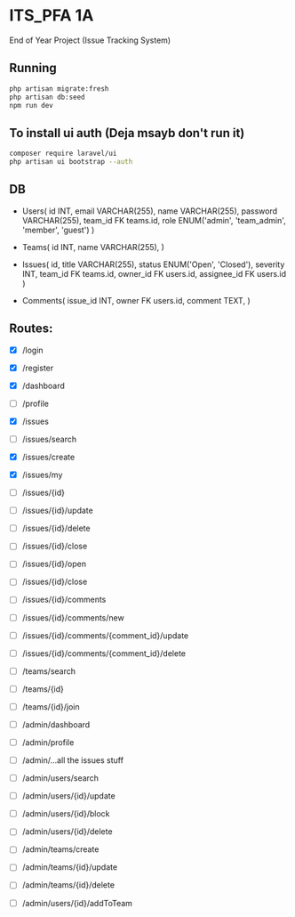 # ITS_PFA 1A 
End of Year Project (Issue Tracking System)

## Running
```sh
php artisan migrate:fresh
php artisan db:seed
npm run dev
```

## To install ui auth (Deja msayb don't run it)

```sh
composer require laravel/ui 
php artisan ui bootstrap --auth 
```
## DB
- Users(
  id INT,
  email VARCHAR(255),
  name VARCHAR(255),
  password VARCHAR(255),
  team_id FK teams.id, 
  role ENUM('admin', 'team_admin', 'member', 'guest')
)

- Teams(
  id INT,
  name VARCHAR(255),
)

- Issues(
  id,
  title VARCHAR(255),
  status ENUM('Open', 'Closed'),
  severity INT,
  team_id FK teams.id,
  owner_id FK users.id,
  assignee_id FK users.id
)

- Comments(
  issue_id INT,
  owner FK users.id,
  comment TEXT,
)

## Routes:

- [x] /login
- [x] /register
- [x] /dashboard 
- [ ] /profile

- [x] /issues
- [ ] /issues/search
- [x] /issues/create
- [x] /issues/my
- [ ] /issues/{id}
- [ ] /issues/{id}/update 
- [ ] /issues/{id}/delete 
- [ ] /issues/{id}/close 
- [ ] /issues/{id}/open 
- [ ] /issues/{id}/close 
- [ ] /issues/{id}/comments
- [ ] /issues/{id}/comments/new 
- [ ] /issues/{id}/comments/{comment_id}/update 
- [ ] /issues/{id}/comments/{comment_id}/delete 

- [ ] /teams/search 
- [ ] /teams/{id}
- [ ] /teams/{id}/join 

- [ ] /admin/dashboard
- [ ] /admin/profile
- [ ] /admin/...all the issues stuff
- [ ] /admin/users/search 
- [ ] /admin/users/{id}/update 
- [ ] /admin/users/{id}/block
- [ ] /admin/users/{id}/delete 

- [ ] /admin/teams/create 
- [ ] /admin/teams/{id}/update 
- [ ] /admin/teams/{id}/delete 
- [ ] /admin/users/{id}/addToTeam

